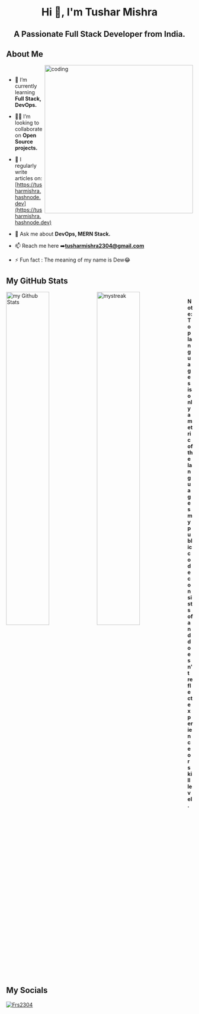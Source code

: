 <h1 align="center">Hi 👋, I'm Tushar Mishra</h1>
<h2 align="center">A Passionate Full Stack Developer from India.</h2>

## About Me
<img align = "right" alt = "coding" width="400" src="https://camo.githubusercontent.com/c1dcb74cc1c1835b1d716f5051499a2814c683c806b15f04b0eba492863703e9/68747470733a2f2f63646e2e6472696262626c652e636f6d2f75736572732f3733303730332f73637265656e73686f74732f363538313234332f6176656e746f2e676966"><br/>

- 🌱 I’m currently learning **Full Stack, DevOps.**

- 👯‍♂️ I’m looking to collaborate on **Open Source projects.**

- 📝 I regularly write articles on: [https://tusharmishra.hashnode.dev](https://tusharmishra.hashnode.dev)

- 💬 Ask me about **DevOps, MERN Stack.**

- 📫 Reach me here ➡️**tusharmishra2304@gmail.com** 

- ⚡ Fun fact : The meaning of my name is Dew😂


## My GitHub Stats
 
<img align="left" width="48%" src="https://github-readme-stats.vercel.app/api?username=Frs2304&include_all_commits=true&count_private=true&show_icons=true&line_height=23&title_color=2B5BBD&icon_color=1124BB&text_color=A1A1A1&bg_color=0,000000,130F40" alt="my Github Stats"/>
<img align="left" width="48%" src="https://github-readme-streak-stats.herokuapp.com/?user=Frs2304&theme=tokyonight" alt="mystreak"/><br/>
<b>Note: Top languages is only a metric of the languages my public code consists of and doesn't reflect experience or skill level.</b>

## My Socials
<p align="left"> <a href="https://twitter.com/Frs2304" target="blank"><img src="https://img.shields.io/twitter/follow/Frs2304?logo=twitter&style=for-the-badge" alt="Frs2304" /></a> </p>
 
